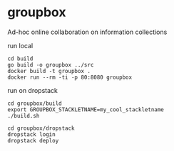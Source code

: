 # groupbox
Ad-hoc online collaboration on information collections


run local
```
cd build
go build -o groupbox ../src
docker build -t groupbox .
docker run --rm -ti -p 80:8080 groupbox
```

run on dropstack
```
cd groupbox/build
export GROUPBOX_STACKLETNAME=my_cool_stackletname
./build.sh

cd groupbox/dropstack
dropstack login
dropstack deploy
```
